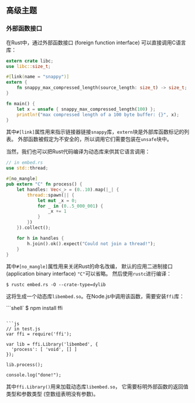 ## 高级主题

### 外部函数接口

在Rust中，通过外部函数接口 (foreign function interface) 可以直接调用C语言库：

```rust
extern crate libc;
use libc::size_t;

#[link(name = "snappy")]
extern {
    fn snappy_max_compressed_length(source_length: size_t) -> size_t;
}

fn main() {
    let x = unsafe { snappy_max_compressed_length(100) };
    println!("max compressed length of a 100 byte buffer: {}", x);
}
```
其中`#[link]`属性用来指示链接器链接`snappy`库，`extern`块是外部库函数标记的列表。
外部函数被假定为不安全的，所以调用它们需要包装在`unsafe`块中。

当然，我们也可以把Rust代码编译为动态库来供其它语言调用：
```rust
// in embed.rs
use std::thread;

#[no_mangle]
pub extern "C" fn process() {
    let handles: Vec<_> = (0..10).map(|_| {
        thread::spawn(|| {
            let mut _x = 0;
            for _ in (0..5_000_001) {
                _x += 1
            }
        })
    }).collect();

    for h in handles {
        h.join().ok().expect("Could not join a thread!");
    }
}
```
其中`#[no_mangle]`属性用来关闭Rust的命名改编，
默认的应用二进制接口 (application binary interface) `"C"`可以省略。
然后使用`rustc`进行编译：
```shell
$ rustc embed.rs -O --crate-type=dylib
```
这将生成一个动态库`libembed.so`。在Node.js中调用该函数，需要安装`ffi`库：

```shell`
$ npm install ffi
```

```js
// in test.js
var ffi = require('ffi');

var lib = ffi.Library('libembed', {
  'process': [ 'void', [] ]
});

lib.process();

console.log("done!");
```
其中`ffi.Library()`用来加载动态库`libembed.so`，
它需要标明外部函数的返回值类型和参数类型 (空数组表明没有参数)。

